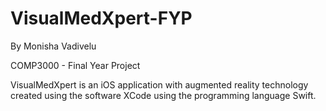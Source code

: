 # VisualMedXpert-FYP

By Monisha Vadivelu

COMP3000 - Final Year Project

VisualMedXpert is an iOS application with augmented reality technology created using the software XCode using the programming language Swift.
